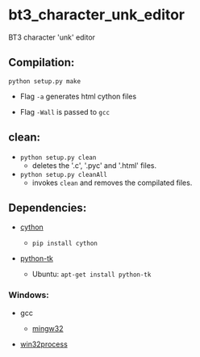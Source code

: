 # bt3_character_unk_editor
BT3 character 'unk' editor

## Compilation:

`python setup.py make`

* Flag `-a` generates html cython files

* Flag `-Wall` is passed to `gcc`


## clean:

* `python setup.py clean`
    * deletes the '.c', '.pyc' and '.html' files.
* `python setup.py cleanAll`
    * invokes `clean` and removes the compilated files.

## Dependencies:

* [cython](http://cython.org/#download)
	* `pip install cython`
	
* [python-tk](https://wiki.python.org/moin/TkInter)
    * Ubuntu: `apt-get install python-tk`

### Windows:

* gcc
     * [mingw32](http://www.mingw.org/)
     
* [win32process](http://sourceforge.net/projects/pywin32/files/pywin32/Build%20219/)
